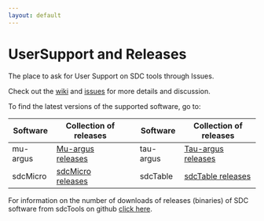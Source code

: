 ```yaml
---
layout: default
---
```

# UserSupport and Releases
The place to ask for User Support on SDC tools through Issues.

Check out the [wiki](../../wiki) and [issues](../../issues) for more details and discussion.

To find the latest versions of the supported software, go to:

| Software | Collection of releases |    | Software | Collection of releases |
| --- | --- | --- | --- | --- | 
| mu-argus | [Mu-argus releases](https://github.com/sdcTools/muargus/releases) | | tau-argus | [Tau-argus releases](https://github.com/sdcTools/tauargus/releases) |
| sdcMicro | [sdcMicro releases](https://github.com/sdcTools/sdcMicro/releases) | | sdcTable | [sdcTable releases](https://github.com/sdcTools/sdcTable/releases) |

For information on the number of downloads of releases (binaries) of SDC software from sdcTools on github
[click here](../ReleaseStatistics.html).
